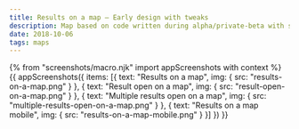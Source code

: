 ```yaml
---
title: Results on a map – Early design with tweaks
description: Map based on code written during alpha/private-beta with some recent tweaks.
date: 2018-10-06
tags: maps
---
```

{% from "screenshots/macro.njk" import appScreenshots with context %}
{{ appScreenshots({
  items: [{
    text: "Results on a map",
    img: { src: "results-on-a-map.png" }
  }, {
    text: "Result open on a map",
    img: { src: "result-open-on-a-map.png" }
  }, {
    text: "Multiple results open on a map",
    img: { src: "multiple-results-open-on-a-map.png" }
  }, {
    text: "Results on a map mobile",
    img: { src: "results-on-a-map-mobile.png" }
  }]
}) }}
